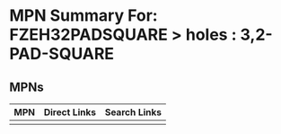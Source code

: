 



# MPN Summary For: FZEH32PADSQUARE > holes : 3,2-PAD-SQUARE

## MPNs
  

|MPN|Direct Links|Search Links|
| :--- | :--- | :--- |
||||
